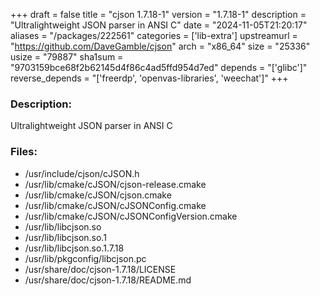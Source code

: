 +++
draft = false
title = "cjson 1.7.18-1"
version = "1.7.18-1"
description = "Ultralightweight JSON parser in ANSI C"
date = "2024-11-05T21:20:17"
aliases = "/packages/222561"
categories = ['lib-extra']
upstreamurl = "https://github.com/DaveGamble/cjson"
arch = "x86_64"
size = "25336"
usize = "79887"
sha1sum = "9703159bce68f2b62145d4f86c4ad5ffd954d7ed"
depends = "['glibc']"
reverse_depends = "['freerdp', 'openvas-libraries', 'weechat']"
+++
### Description: 
Ultralightweight JSON parser in ANSI C

### Files: 
* /usr/include/cjson/cJSON.h
* /usr/lib/cmake/cJSON/cjson-release.cmake
* /usr/lib/cmake/cJSON/cjson.cmake
* /usr/lib/cmake/cJSON/cJSONConfig.cmake
* /usr/lib/cmake/cJSON/cJSONConfigVersion.cmake
* /usr/lib/libcjson.so
* /usr/lib/libcjson.so.1
* /usr/lib/libcjson.so.1.7.18
* /usr/lib/pkgconfig/libcjson.pc
* /usr/share/doc/cjson-1.7.18/LICENSE
* /usr/share/doc/cjson-1.7.18/README.md
